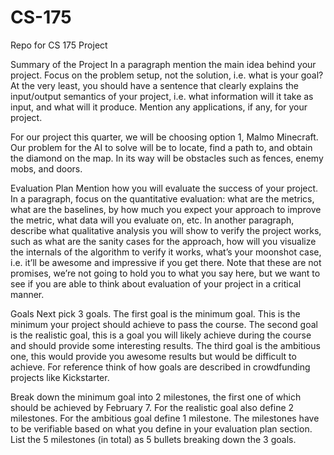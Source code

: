 # CS-175
Repo for CS 175 Project

Summary of the Project 
In a paragraph mention the main idea behind your project. Focus on the problem setup, not the solution, i.e. what is your goal? At the very least, you should have a sentence that clearly explains the input/output semantics of your project, i.e. what information will it take as input, and what will it produce. Mention any applications, if any, for your project.

For our project this quarter, we will be choosing option 1, Malmo Minecraft. Our problem for the AI to solve will be to locate, find a path to, and obtain the diamond on the map. In its way will be obstacles such as fences, enemy mobs, and doors. 

Evaluation Plan
Mention how you will evaluate the success of your project. In a paragraph, focus on the quantitative evaluation: what are the metrics, what are the baselines, by how much you expect your approach to improve the metric, what data will you evaluate on, etc. In another paragraph, describe what qualitative analysis you will show to verify the project works, such as what are the sanity cases for the approach, how will you visualize the internals of the algorithm to verify it works, what’s your moonshot case, i.e. it’ll be awesome and impressive if you get there. Note that these are not promises, we’re not going to hold you to what you say here, but we want to see if you are able to think about evaluation of your project in a critical manner.

Goals
Next pick 3 goals. The first goal is the minimum goal. This is the minimum your project should achieve to pass the course. The second goal is the realistic goal, this is a goal you will likely achieve during the course and should provide some interesting results. The third goal is the ambitious one, this would provide you awesome results but would be difficult to achieve. For reference think of how goals are described in crowdfunding projects like Kickstarter. 

Break down the minimum goal into 2 milestones, the first one of which should be achieved by February 7. For the realistic goal also define 2 milestones. For the ambitious goal define 1 milestone. The milestones have to be verifiable based on what you define in your evaluation plan section. List the 5 milestones (in total) as 5 bullets breaking down the 3 goals.

